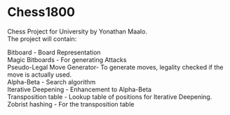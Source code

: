 Chess1800
=========

Chess Project for University by Yonathan Maalo.
<br>The project will contain:

Bitboard - Board Representation
<br>Magic Bitboards - For generating Attacks
<br>Pseudo-Legal Move Generator- To generate moves, legality checked if the move is actually used.
<br>Alpha-Beta - Search algorithm
<br>Iterative Deepening - Enhancement to Alpha-Beta
<br>Transposition table - Lookup table of positions for Iterative Deepening.
<br>Zobrist hashing - For the transposition table
